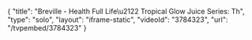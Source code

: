 {
    "title": "Breville - Health Full Life\u2122  Tropical Glow Juice Series: Th",
    "type": "solo",
    "layout": "iframe-static",
    "videoId": "3784323",
    "url": "\/tvpembed\/3784323"
}